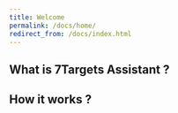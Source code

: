 ```yaml
---
title: Welcome
permalink: /docs/home/
redirect_from: /docs/index.html
---
```


## What is 7Targets Assistant ?

## How it works ?



